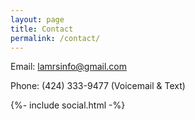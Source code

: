 ```yaml
---
layout: page
title: Contact
permalink: /contact/
---
```


Email: [lamrsinfo@gmail.com](mailto:lamrsinfo@gmail.com)

Phone: (424) 333-9477 (Voicemail & Text)

<div class="footer-col footer-col-2">
  {%- include social.html -%}
</div>
